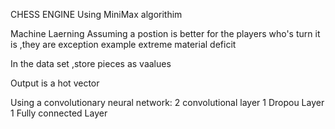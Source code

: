 CHESS ENGINE
Using MiniMax algorithim

Machine Laerning
Assuming a postion is better for the players who's turn it is ,they are exception example extreme material deficit

In the data set ,store pieces as vaalues

Output is a hot vector

Using a convolutionary neural network: 
2 convolutional layer
1 Dropou Layer
1 Fully connected Layer
